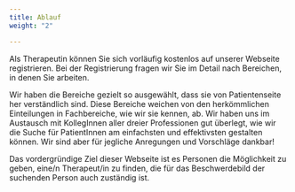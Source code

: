 ```yaml
---
title: Ablauf
weight: "2"

---
```

Als Therapeutin können Sie sich vorläufig kostenlos auf unserer Webseite registrieren. Bei der Registrierung fragen wir Sie im Detail nach Bereichen, in denen Sie arbeiten.

<!--more-->

Wir haben die Bereiche gezielt so ausgewählt, dass sie von Patientenseite her verständlich sind. Diese Bereiche weichen von den herkömmlichen Einteilungen in Fachbereiche, wie wir sie kennen, ab. Wir haben uns im Austausch mit KollegInnen aller dreier Professionen gut überlegt, wie wir die Suche für PatientInnen am einfachsten und effektivsten gestalten können. Wir sind aber für jegliche Anregungen und Vorschläge dankbar!

Das vordergründige Ziel dieser Webseite ist es Personen die Möglichkeit zu geben, eine/n Therapeut/in zu finden, die für das Beschwerdebild der suchenden Person auch zuständig ist.